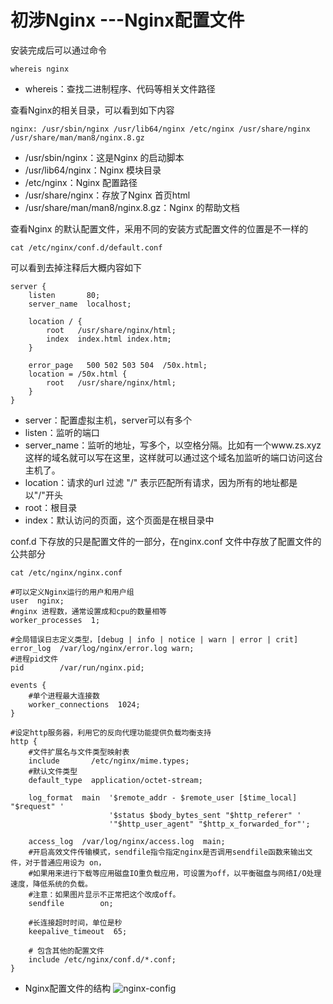 # 初涉Nginx ---Nginx配置文件

安装完成后可以通过命令

```shell
whereis nginx
```

- whereis：查找二进制程序、代码等相关文件路径

查看Nginx的相关目录，可以看到如下内容

```shell
nginx: /usr/sbin/nginx /usr/lib64/nginx /etc/nginx /usr/share/nginx /usr/share/man/man8/nginx.8.gz
```

- /usr/sbin/nginx：这是Nginx 的启动脚本
- /usr/lib64/nginx：Nginx 模块目录
- /etc/nginx：Nginx 配置路径
- /usr/share/nginx：存放了Nginx 首页html
- /usr/share/man/man8/nginx.8.gz：Nginx 的帮助文档

查看Nginx 的默认配置文件，采用不同的安装方式配置文件的位置是不一样的

```shell
cat /etc/nginx/conf.d/default.conf
```

可以看到去掉注释后大概内容如下

```shell
server {
    listen       80;
    server_name  localhost;
    
    location / {
        root   /usr/share/nginx/html;
        index  index.html index.htm;
    }

    error_page   500 502 503 504  /50x.html;
    location = /50x.html {
        root   /usr/share/nginx/html;
    }
}

```

- server：配置虚拟主机，server可以有多个
- listen：监听的端口
- server_name：监听的地址，写多个，以空格分隔。比如有一个www.zs.xyz这样的域名就可以写在这里，这样就可以通过这个域名加监听的端口访问这台主机了。
- location：请求的url 过滤  "/" 表示匹配所有请求，因为所有的地址都是以"/"开头
- root：根目录
- index：默认访问的页面，这个页面是在根目录中

conf.d 下存放的只是配置文件的一部分，在nginx.conf 文件中存放了配置文件的公共部分

```shell
cat /etc/nginx/nginx.conf
```

```shell
#可以定义Nginx运行的用户和用户组
user  nginx;
#nginx 进程数，通常设置成和cpu的数量相等
worker_processes  1;

#全局错误日志定义类型，[debug | info | notice | warn | error | crit]
error_log  /var/log/nginx/error.log warn;
#进程pid文件
pid        /var/run/nginx.pid;

events {
	#单个进程最大连接数
    worker_connections  1024;
}

#设定http服务器，利用它的反向代理功能提供负载均衡支持
http {
 	#文件扩展名与文件类型映射表
    include       /etc/nginx/mime.types;
    #默认文件类型
    default_type  application/octet-stream;

    log_format  main  '$remote_addr - $remote_user [$time_local] "$request" '
                      '$status $body_bytes_sent "$http_referer" '
                      '"$http_user_agent" "$http_x_forwarded_for"';

    access_log  /var/log/nginx/access.log  main;
	#开启高效文件传输模式，sendfile指令指定nginx是否调用sendfile函数来输出文件，对于普通应用设为 on，
	#如果用来进行下载等应用磁盘IO重负载应用，可设置为off，以平衡磁盘与网络I/O处理速度，降低系统的负载。
	#注意：如果图片显示不正常把这个改成off。
    sendfile        on;
    
	#长连接超时时间，单位是秒
    keepalive_timeout  65;

	# 包含其他的配置文件
    include /etc/nginx/conf.d/*.conf;
}
```

- Nginx配置文件的结构
  ![nginx-config](https://img.zhsong.cn/blog-image/nginx-config.png)

